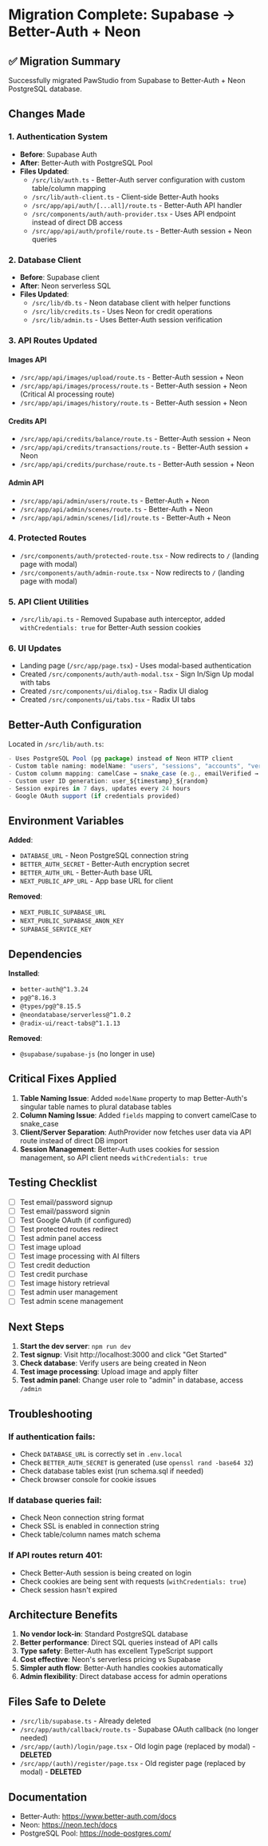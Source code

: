 # Migration Complete: Supabase → Better-Auth + Neon

## ✅ Migration Summary

Successfully migrated PawStudio from Supabase to Better-Auth + Neon PostgreSQL database.

## Changes Made

### 1. Authentication System
- **Before**: Supabase Auth
- **After**: Better-Auth with PostgreSQL Pool
- **Files Updated**:
  - `/src/lib/auth.ts` - Better-Auth server configuration with custom table/column mapping
  - `/src/lib/auth-client.ts` - Client-side Better-Auth hooks
  - `/src/app/api/auth/[...all]/route.ts` - Better-Auth API handler
  - `/src/components/auth/auth-provider.tsx` - Uses API endpoint instead of direct DB access
  - `/src/app/api/auth/profile/route.ts` - Better-Auth session + Neon queries

### 2. Database Client
- **Before**: Supabase client
- **After**: Neon serverless SQL
- **Files Updated**:
  - `/src/lib/db.ts` - Neon database client with helper functions
  - `/src/lib/credits.ts` - Uses Neon for credit operations
  - `/src/lib/admin.ts` - Uses Better-Auth session verification

### 3. API Routes Updated

#### Images API
- `/src/app/api/images/upload/route.ts` - Better-Auth session + Neon
- `/src/app/api/images/process/route.ts` - Better-Auth session + Neon (Critical AI processing route)
- `/src/app/api/images/history/route.ts` - Better-Auth session + Neon

#### Credits API
- `/src/app/api/credits/balance/route.ts` - Better-Auth session + Neon
- `/src/app/api/credits/transactions/route.ts` - Better-Auth session + Neon
- `/src/app/api/credits/purchase/route.ts` - Better-Auth session + Neon

#### Admin API
- `/src/app/api/admin/users/route.ts` - Better-Auth + Neon
- `/src/app/api/admin/scenes/route.ts` - Better-Auth + Neon
- `/src/app/api/admin/scenes/[id]/route.ts` - Better-Auth + Neon

### 4. Protected Routes
- `/src/components/auth/protected-route.tsx` - Now redirects to `/` (landing page with modal)
- `/src/components/auth/admin-route.tsx` - Now redirects to `/` (landing page with modal)

### 5. API Client Utilities
- `/src/lib/api.ts` - Removed Supabase auth interceptor, added `withCredentials: true` for Better-Auth session cookies

### 6. UI Updates
- Landing page (`/src/app/page.tsx`) - Uses modal-based authentication
- Created `/src/components/auth/auth-modal.tsx` - Sign In/Sign Up modal with tabs
- Created `/src/components/ui/dialog.tsx` - Radix UI dialog
- Created `/src/components/ui/tabs.tsx` - Radix UI tabs

## Better-Auth Configuration

Located in `/src/lib/auth.ts`:

```typescript
- Uses PostgreSQL Pool (pg package) instead of Neon HTTP client
- Custom table naming: modelName: "users", "sessions", "accounts", "verification_tokens"
- Custom column mapping: camelCase → snake_case (e.g., emailVerified → email_verified)
- Custom user ID generation: user_${timestamp}_${random}
- Session expires in 7 days, updates every 24 hours
- Google OAuth support (if credentials provided)
```

## Environment Variables

**Added**:
- `DATABASE_URL` - Neon PostgreSQL connection string
- `BETTER_AUTH_SECRET` - Better-Auth encryption secret
- `BETTER_AUTH_URL` - Better-Auth base URL
- `NEXT_PUBLIC_APP_URL` - App base URL for client

**Removed**:
- `NEXT_PUBLIC_SUPABASE_URL`
- `NEXT_PUBLIC_SUPABASE_ANON_KEY`
- `SUPABASE_SERVICE_KEY`

## Dependencies

**Installed**:
- `better-auth@^1.3.24`
- `pg@^8.16.3`
- `@types/pg@^8.15.5`
- `@neondatabase/serverless@^1.0.2`
- `@radix-ui/react-tabs@^1.1.13`

**Removed**:
- `@supabase/supabase-js` (no longer in use)

## Critical Fixes Applied

1. **Table Naming Issue**: Added `modelName` property to map Better-Auth's singular table names to plural database tables
2. **Column Naming Issue**: Added `fields` mapping to convert camelCase to snake_case
3. **Client/Server Separation**: AuthProvider now fetches user data via API route instead of direct DB import
4. **Session Management**: Better-Auth uses cookies for session management, so API client needs `withCredentials: true`

## Testing Checklist

- [ ] Test email/password signup
- [ ] Test email/password signin
- [ ] Test Google OAuth (if configured)
- [ ] Test protected routes redirect
- [ ] Test admin panel access
- [ ] Test image upload
- [ ] Test image processing with AI filters
- [ ] Test credit deduction
- [ ] Test credit purchase
- [ ] Test image history retrieval
- [ ] Test admin user management
- [ ] Test admin scene management

## Next Steps

1. **Start the dev server**: `npm run dev`
2. **Test signup**: Visit http://localhost:3000 and click "Get Started"
3. **Check database**: Verify users are being created in Neon
4. **Test image processing**: Upload image and apply filter
5. **Test admin panel**: Change user role to "admin" in database, access `/admin`

## Troubleshooting

### If authentication fails:
- Check `DATABASE_URL` is correctly set in `.env.local`
- Check `BETTER_AUTH_SECRET` is generated (use `openssl rand -base64 32`)
- Check database tables exist (run schema.sql if needed)
- Check browser console for cookie issues

### If database queries fail:
- Check Neon connection string format
- Check SSL is enabled in connection string
- Check table/column names match schema

### If API routes return 401:
- Check Better-Auth session is being created on login
- Check cookies are being sent with requests (`withCredentials: true`)
- Check session hasn't expired

## Architecture Benefits

1. **No vendor lock-in**: Standard PostgreSQL database
2. **Better performance**: Direct SQL queries instead of API calls
3. **Type safety**: Better-Auth has excellent TypeScript support
4. **Cost effective**: Neon's serverless pricing vs Supabase
5. **Simpler auth flow**: Better-Auth handles cookies automatically
6. **Admin flexibility**: Direct database access for admin operations

## Files Safe to Delete

- `/src/lib/supabase.ts` - Already deleted
- `/src/app/auth/callback/route.ts` - Supabase OAuth callback (no longer needed)
- `/src/app/(auth)/login/page.tsx` - Old login page (replaced by modal) - **DELETED**
- `/src/app/(auth)/register/page.tsx` - Old register page (replaced by modal) - **DELETED**

## Documentation

- Better-Auth: https://www.better-auth.com/docs
- Neon: https://neon.tech/docs
- PostgreSQL Pool: https://node-postgres.com/
